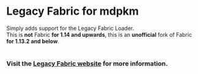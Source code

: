 # Legacy Fabric for mdpkm
Simply adds support for the Legacy Fabric Loader.<br/>
This is **not** Fabric **for 1.14 and upwards**, this is an **unofficial** fork of Fabric **for 1.13.2 and below**.<br/><br/>

### Visit the [Legacy Fabric website](https://legacyfabric.net) for more information.
